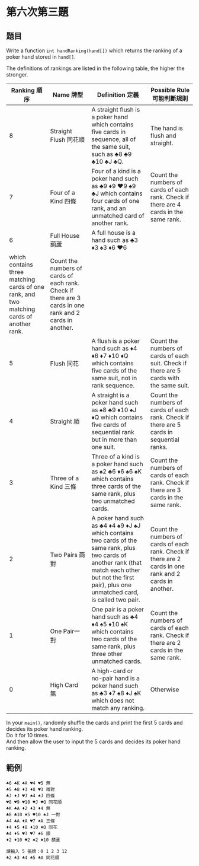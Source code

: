 # 第六次第三題
## 題目
Write a function `int handRanking(hand[])` which returns the ranking of a poker hand stored in `hand[]`.  

The definitions of rankings are listed in the following table, the higher the stronger.  

|Ranking 順序|Name 牌型|Definition 定義|Possible Rule 可能判斷規則|
|-----|-----|-----|-----|
|8|Straight Flush 同花順|A straight flush is a poker hand which contains five cards in sequence, all of the same suit, such as ♣8 ♣9 ♣10 ♣J ♣Q.|The hand is flush and straight.|
|7|Four of a Kind 四條|Four of a kind is a poker hand such as ♣9 ♦9 ♥9 ♠9 ♣J which contains four cards of one rank, and an unmatched card of another rank.|Count the numbers of cards of each rank. Check if there are 4 cards in the same rank.|
|6|Full House 葫蘆|A full house is a hand such as ♣3 ♦3 ♠3 ♦6 ♥6
which contains three matching cards of one rank, and two matching cards of another rank.|Count the numbers of cards of each rank. Check if there are 3 cards in one rank and 2 cards in another.|
|5|Flush 同花|A flush is a poker hand such as ♦4 ♦6 ♦7 ♦10 ♦Q which contains five cards of the same suit, not in rank sequence.|Count the numbers of cards of each suit. Check if there are 5 cards with the same suit.|
|4|Straight 順|A straight is a poker hand such as ♠8 ♣9 ♦10 ♠J ♦Q which contains five cards of sequential rank but in more than one suit.|Count the numbers of cards of each rank. Check if there are 5 cards in sequential ranks.|
|3|Three of a Kind 三條|Three of a kind is a poker hand such as ♠2 ♣6 ♦6 ♠6 ♠K which contains three cards of the same rank, plus two unmatched cards.|Count the numbers of cards of each rank. Check if there are 3 cards in the same rank.|
|2|Two Pairs 兩對|A poker hand such as ♣4 ♦4 ♠9 ♦J ♠J which contains two cards of the same rank, plus two cards of another rank (that match each other but not the first pair), plus one unmatched card, is called two pair.|Count the numbers of cards of each rank. Check if there are 2 cards in one rank and 2 cards in another.|
|1|One Pair一對|One pair is a poker hand such as ♣4 ♦4 ♠5 ♦10 ♠K which contains two cards of the same rank, plus three other unmatched cards.|Count the numbers of cards of each rank. Check if there are 2 cards in the same rank.|
|0|High Card 無|A high-card or no-pair hand is a poker hand such as ♣3 ♦7 ♠8 ♦J ♠K which does not match any ranking.|Otherwise|

In your `main()`,
randomly shuffle the cards and print the first 5 cards and decides its poker hand ranking.  
Do it for 10 times.  
And then allow the user to input the 5 cards and decides its poker hand ranking.
## 範例
```
♣6 ♣K ♣A ♥4 ♥5 無
♣5 ♣8 ♦3 ♦8 ♥3 兩對
♣J ♦J ♥J ♠4 ♠J 四條
♥8 ♥9 ♥10 ♥J ♥Q 同花順
♣K ♣A ♦2 ♦3 ♦4 無
♣8 ♣10 ♦5 ♥10 ♠J 一對
♣4 ♣A ♦A ♥7 ♠A 三條
♦4 ♦5 ♦8 ♦10 ♦Q 同花
♣4 ♦5 ♥3 ♥7 ♠6 順
♦2 ♦10 ♥2 ♠2 ♠10 葫蘆

請輸入 5 張牌：0 1 2 3 12
♣2 ♣3 ♣4 ♣5 ♣A 同花順
```

